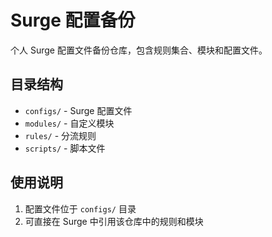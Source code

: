 # Surge 配置备份

个人 Surge 配置文件备份仓库，包含规则集合、模块和配置文件。

## 目录结构

- `configs/` - Surge 配置文件
- `modules/` - 自定义模块
- `rules/` - 分流规则
- `scripts/` - 脚本文件

## 使用说明

1. 配置文件位于 `configs/` 目录
2. 可直接在 Surge 中引用该仓库中的规则和模块